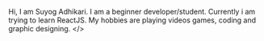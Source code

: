 Hi, I am Suyog Adhikari.
I am a beginner developer/student.
Currently i am trying to learn ReactJS.
My hobbies are playing videos games, coding and graphic designing.
</>

<!---
Dev-error312/Dev-error312 is a ✨ special ✨ repository because its `README.md` (this file) appears on your GitHub profile.
You can click the Preview link to take a look at your changes.
--->
